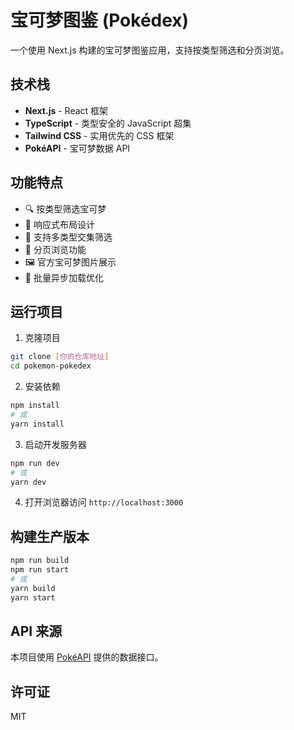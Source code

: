 # 宝可梦图鉴 (Pokédex)

一个使用 Next.js 构建的宝可梦图鉴应用，支持按类型筛选和分页浏览。

## 技术栈

- **Next.js** - React 框架
- **TypeScript** - 类型安全的 JavaScript 超集
- **Tailwind CSS** - 实用优先的 CSS 框架
- **PokéAPI** - 宝可梦数据 API

## 功能特点

- 🔍 按类型筛选宝可梦
- 📱 响应式布局设计
- 🎯 支持多类型交集筛选
- 📖 分页浏览功能
- 🖼️ 官方宝可梦图片展示
- 🚀 批量异步加载优化

## 运行项目

1. 克隆项目
```bash
git clone [你的仓库地址]
cd pokemon-pokedex
```

2. 安装依赖
```bash
npm install
# 或
yarn install
```

3. 启动开发服务器
```bash
npm run dev
# 或
yarn dev
```

4. 打开浏览器访问 `http://localhost:3000`

## 构建生产版本
```bash
npm run build
npm run start
# 或
yarn build
yarn start
```


## API 来源

本项目使用 [PokéAPI](https://pokeapi.co/) 提供的数据接口。

## 许可证

MIT